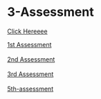 # 3-Assessment

<a href="https://ii17011701.github.io/Assessment">Click Hereeee</a>


<a href="https://ii17011701.github.io/Assessment/1stAssessment">1st Assessment</a> <br><br>
<a href="https://ii17011701.github.io/Assessment/2ndAssessment">2nd Assessment</a> <br><br>
<a href="https://ii17011701.github.io/Assessment/3ʳᵈ Assessment">3rd Assessment</a><br><br>
<a href="https://ii17011701.github.io/Assessment/5th-assessment">5th-assessment</a>
